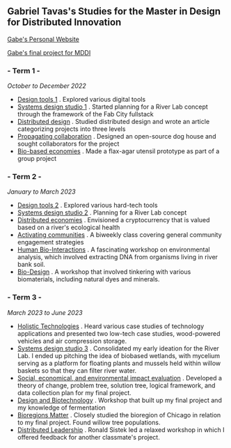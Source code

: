 Gabriel Tavas's Studies for the Master in Design for Distributed Innovation[]()
---------------------------------------------

[Gabe's Personal Website](https://gabetavas.com)

[Gabe's final project for MDDI](http://gabetavas.tilda.ws/wetlands)

### - Term 1 -[]()

*October to December 2022*

-   [Design tools 1]() . Explored various digital tools
-   [Systems design studio 1]() . Started planning for a River Lab concept through the framework of the Fab City fullstack
-   [Distributed design](https://docs.google.com/document/d/1qM2mBoawyw1bZ9zepnmwE8eHLlTyj2S9R-tZgKPIIf4/edit?usp=drive_link) . Studied distributed design and wrote an article categorizing projects into three levels
-   [Propagating collaboration](https://wikifactory.com/@gabetavas/modular-dog-house) . Designed an open-source dog house and sought collaborators for the project
-   [Bio-based economies]() . Made a flax-agar utensil prototype as part of a group project

### - Term 2 -[]()

*January to March 2023*

-   [Design tools 2]() . Explored various hard-tech tools
-   [Systems design studio 2](https://storymaps.arcgis.com/stories/ef65351b858442eca7af67aaf665ab51) . Planning for a River Lab concept
-   [Distributed economies](https://drive.google.com/drive/folders/1ztcXg5qoDe6Mzb5DIpkQqhBkZCC4KZAE?usp=share_link) . Envisioned a cryptocurrency that is valued based on a river's ecological health
-   [Activating communities]() . A biweekly class covering general community engagement strategies
-   [Human Bio-Interactions]() . A fascinating workshop on environmental analysis, which involved extracting DNA from organisms living in river bank soil.
-   [Bio-Design]() . A workshop that involved tinkering with various biomaterials, including natural dyes and minerals.

### - Term 3 -[]()

*March 2023 to June 2023*

-   [Holistic Technologies](https://miro.com/app/board/uXjVMRk6Hjs=/) . Heard various case studies of technology applications and presented two low-tech case studies, wood-powered vehicles and air compression storage.
-   [Systems design studio 3](http://gabetavas.tilda.ws/wetlands) . Consolidated my early ideation for the River Lab. I ended up pitching the idea of biobased wetlands, with mycelium serving as a platform for floating plants and mussels held within willow baskets so that they can filter river water.
-   [Social, economical, and environmental impact evaluation](https://miro.com/app/board/uXjVMSSfHu8=/) . Developed a theory of change, problem tree, solution tree, logical framework, and data collection plan for my final project.
-   [Design and Biotechnology](https://docs.google.com/presentation/d/1ExtryB5AjklswzHFLQI4o6WwN-2vkf6yOK5-Qjsf0UI/edit?usp=sharing) . Workshop that built up my final project and my knowledge of fermentation
-   [Bioregions Matter](https://miro.com/app/board/uXjVMPC2NbI=/) . Closely studied the bioregion of Chicago in relation to my final project. Found willow tree populations.
-   [Distributed Leadership]() . Ronald Sistek led a relaxed workshop in which I offered feedback for another classmate's project.
